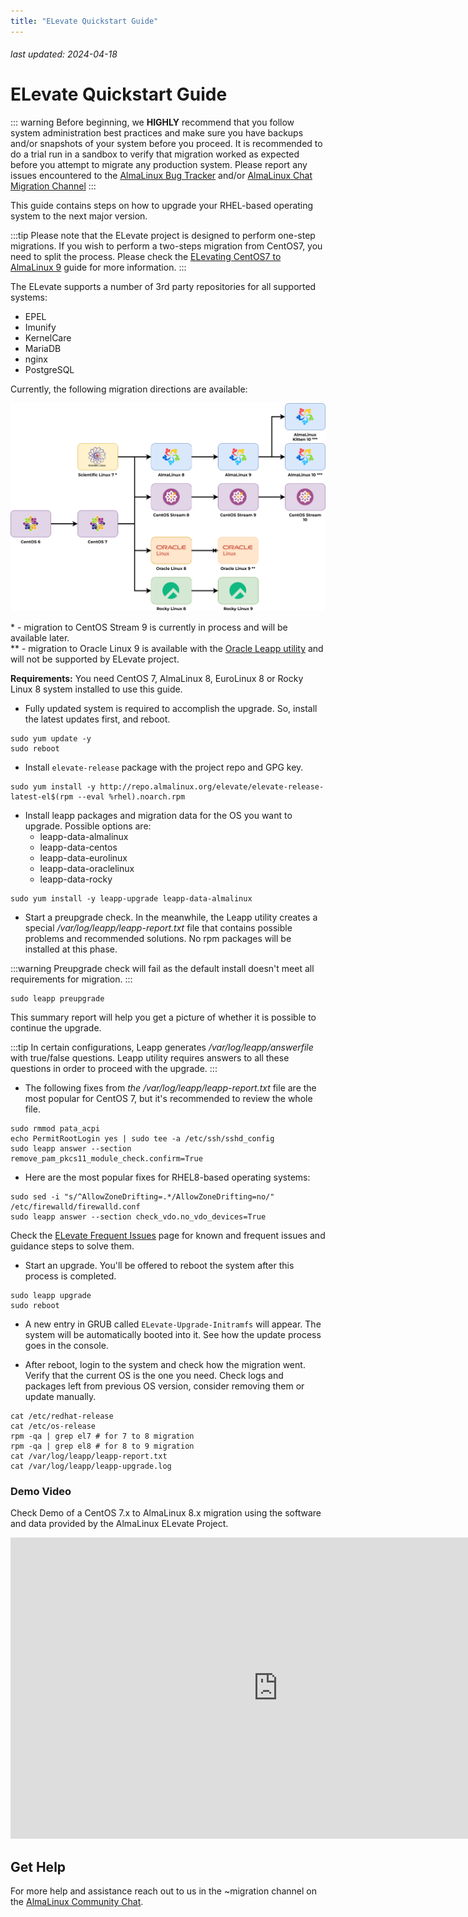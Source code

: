 ```yaml
---
title: "ELevate Quickstart Guide"
---
```


###### last updated: 2024-04-18

# ELevate Quickstart Guide

::: warning
Before beginning, we **HIGHLY** recommend that you follow system administration best practices and make sure you have backups and/or snapshots of your system before you proceed. It is recommended to do a trial run in a sandbox to verify that migration worked as expected before you attempt to migrate any production system. Please report any issues encountered to the [AlmaLinux Bug Tracker](https://bugs.almalinux.org) and/or [AlmaLinux Chat Migration Channel](https://chat.almalinux.org/almalinux/channels/migration)
:::

This guide contains steps on how to upgrade your RHEL-based operating system to the next major version.

:::tip 
Please note that the ELevate project is designed to perform one-step migrations. If you wish to perform a two-steps migration from CentOS7, you need to split the process. Please check the [ELevating CentOS7 to AlmaLinux 9](/elevate/ELevating-CentOS7-to-AlmaLinux-9.md) guide for more information.
:::

The ELevate supports a number of 3rd party repositories for all supported systems:
* EPEL
* Imunify 
* KernelCare
* MariaDB
* nginx
* PostgreSQL

Currently, the following migration directions are available:

![image](/images/ELevate.svg)

\* - migration to CentOS Stream 9 is currently in process and will be available later. <br>
\** - migration to Oracle Linux 9 is available with the [Oracle Leapp utility](https://blogs.oracle.com/linux/post/upgrade-oracle-linux-8-to-oracle-linux-9-using-leapp) and will not be supported by ELevate project.

**Requirements:** You need CentOS 7, AlmaLinux 8, EuroLinux 8 or Rocky Linux 8 system installed to use this guide.

* Fully updated system is required to accomplish the upgrade. So, install the latest updates first, and reboot.
```
sudo yum update -y
sudo reboot
```

* Install `elevate-release` package with the project repo and GPG key.
```
sudo yum install -y http://repo.almalinux.org/elevate/elevate-release-latest-el$(rpm --eval %rhel).noarch.rpm
```


* Install leapp packages and migration data for the OS you want to upgrade. Possible options are:
    * leapp-data-almalinux
    * leapp-data-centos
    * leapp-data-eurolinux
    * leapp-data-oraclelinux
    * leapp-data-rocky
```
sudo yum install -y leapp-upgrade leapp-data-almalinux
```

* Start a preupgrade check. In the meanwhile, the Leapp utility creates a special */var/log/leapp/leapp-report.txt* file that contains possible problems and recommended solutions. No rpm packages will be installed at this phase.

:::warning
Preupgrade check will fail as the default install doesn't meet all requirements for migration.
:::

```
sudo leapp preupgrade
```

This summary report will help you get a picture of whether it is possible to continue the upgrade.

:::tip
In certain configurations, Leapp generates */var/log/leapp/answerfile* with true/false questions. Leapp utility requires answers to all these questions in order to proceed with the upgrade.
:::

* The following fixes from *the /var/log/leapp/leapp-report.txt* file are the most popular for CentOS 7, but it's recommended to review the whole file.
```
sudo rmmod pata_acpi
echo PermitRootLogin yes | sudo tee -a /etc/ssh/sshd_config
sudo leapp answer --section remove_pam_pkcs11_module_check.confirm=True
```

* Here are the most popular fixes for RHEL8-based operating systems:
```
sudo sed -i "s/^AllowZoneDrifting=.*/AllowZoneDrifting=no/" /etc/firewalld/firewalld.conf
sudo leapp answer --section check_vdo.no_vdo_devices=True
```
Check the [ELevate Frequent Issues](/elevate/ELevate-frequent-issues) page for known and frequent issues and guidance steps to solve them.

* Start an upgrade. You'll be offered to reboot the system after this process is completed.
```
sudo leapp upgrade
sudo reboot
```

* A new entry in GRUB called `ELevate-Upgrade-Initramfs` will appear. The system will be automatically booted into it.
   See how the update process goes in the console.

* After reboot, login to the system and check how the migration went. Verify that the current OS is the one you need. Check logs and packages left from previous OS version, consider removing them or update manually.
```
cat /etc/redhat-release
cat /etc/os-release
rpm -qa | grep el7 # for 7 to 8 migration
rpm -qa | grep el8 # for 8 to 9 migration
cat /var/log/leapp/leapp-report.txt
cat /var/log/leapp/leapp-upgrade.log
```

### Demo Video

Check Demo of a CentOS 7.x to AlmaLinux 8.x migration using the software and data provided by the AlmaLinux ELevate Project. 

<iframe width="856" height="482" src="https://www.youtube.com/embed/Vzl9QxG5mvo" title="YouTube video player" frameborder="0" allow="accelerometer; autoplay; clipboard-write; encrypted-media; gyroscope; picture-in-picture" allowfullscreen></iframe>

## Get Help 

For more help and assistance reach out to us in the ~migration channel on the [AlmaLinux Community Chat](https://chat.almalinux.org/almalinux/channels/migration).
